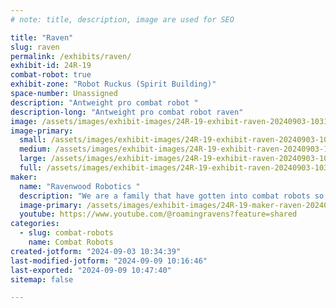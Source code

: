 ```yaml
---
# note: title, description, image are used for SEO

title: "Raven"
slug: raven
permalink: /exhibits/raven/
exhibit-id: 24R-19
combat-robot: true
exhibit-zone: "Robot Ruckus (Spirit Building)"
space-number: Unassigned
description: "Antweight pro combat robot "
description-long: "Antweight pro combat robot raven"
image: /assets/images/exhibit-images/24R-19-exhibit-raven-20240903-103122-large.jpg
image-primary: 
  small: /assets/images/exhibit-images/24R-19-exhibit-raven-20240903-103122-small.jpg
  medium: /assets/images/exhibit-images/24R-19-exhibit-raven-20240903-103122-medium.jpg
  large: /assets/images/exhibit-images/24R-19-exhibit-raven-20240903-103122-large.jpg
  full: /assets/images/exhibit-images/24R-19-exhibit-raven-20240903-103122-full.jpg
maker: 
  name: "Ravenwood Robotics "
  description: "We are a family that have gotten into combat robots so we would have something to do as a family."
  image-primary: /assets/images/exhibit-images/24R-19-maker-raven-20240306-163939-medium.jpg
  youtube: https://www.youtube.com/@roamingravens?feature=shared
categories: 
  - slug: combat-robots
    name: Combat Robots
created-jotform: "2024-09-03 10:34:39"
last-modified-jotform: "2024-09-09 10:16:46"
last-exported: "2024-09-09 10:47:40"
sitemap: false

---
```

